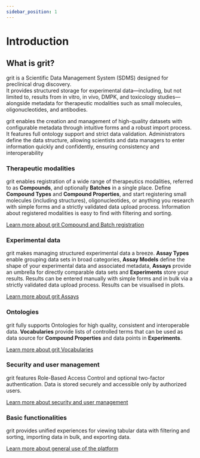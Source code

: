 ```yaml
---
sidebar_position: 1
---
```


# Introduction

## What is grit?

grit is a Scientific Data Management System (SDMS) designed for preclinical drug discovery.<br />
It provides structured storage for experimental data—including, but not limited to, results from in vitro, in vivo, DMPK, and toxicology studies—alongside metadata for therapeutic modalities such as small molecules, oligonucleotides, and antibodies.

grit enables the creation and management of high-quality datasets with configurable metadata through intuitive forms and a robust import process. It features full ontology support and strict data validation. Administrators define the data structure, allowing scientists and data managers to enter information quickly and confidently, ensuring consistency and interoperability

### Therapeutic modalities

grit enables registration of a wide range of therapeutics modalities, referred to as **Compounds**, and optionally **Batches** in a single place. Define **Compound Types** and **Compound Properties**, and start registering small molecules (including structures), oligonucleotides, or anything you research with simple forms and a strictly validated data upload process. Information about registered modalities is easy to find with filtering and sorting.

[Learn more about grit Compound and Batch registration](./category/compounds/)

### Experimental data

grit makes managing structured experimental data a breeze. **Assay Types** enable grouping data sets in broad categories, **Assay Models** define the shape of your experimental data and associated metadata, **Assays** provide an umbrella for directly comparable data sets and **Experiments** store your results. Results can be entered manually with simple forms and in bulk via a strictly validated data upload process. Results can be visualised in plots.

[Learn more about grit Assays](./assays/)

### Ontologies

grit fully supports Ontologies for high quality, consistent and interoperable data. **Vocabularies** provide lists of controlled terms that can be used as data source for **Compound Properties** and data points in **Experiments**.

[Learn more about grit Vocabularies](./general/vocabularies/)

### Security and user management

grit features Role-Based Access Control and optional two-factor authentication. Data is stored securely and accessible only by authorized users.

[Learn more about security and user management](./general/platform-administration/user-admin.md)

### Basic functionalities

grit provides unified experiences for viewing tabular data with filtering and sorting, importing data in bulk, and exporting data.

[Learn more about general use of the platform](./category/basic-functionalities)
